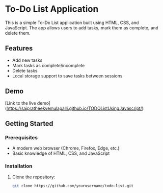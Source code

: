 # To-Do List Application

This is a simple To-Do List application built using HTML, CSS, and JavaScript. The app allows users to add tasks, mark them as complete, and delete them.

## Features

- Add new tasks
- Mark tasks as complete/incomplete
- Delete tasks
- Local storage support to save tasks between sessions

## Demo

[Link to the live demo] (https://saipratheekvemulapalli.github.io/TODOListUsingJavascript/)



## Getting Started

### Prerequisites

- A modern web browser (Chrome, Firefox, Edge, etc.)
- Basic knowledge of HTML, CSS, and JavaScript

### Installation

1. Clone the repository:

   ```bash
   git clone https://github.com/yourusername/todo-list.git

